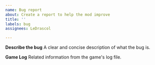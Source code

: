 ```yaml
---
name: Bug report
about: Create a report to help the mod improve
title: ''
labels: bug
assignees: LeDrascol

---
```


**Describe the bug**
A clear and concise description of what the bug is.

**Game Log**
Related information from the game's log file.
